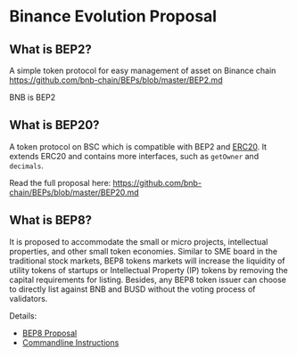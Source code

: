 # Binance Evolution Proposal

## What is BEP2?

A simple token protocol for easy management of asset on Binance chain <https://github.com/bnb-chain/BEPs/blob/master/BEP2.md>

BNB is BEP2

## What is BEP20?

A token protocol on BSC which is compatible with BEP2 and [ERC20](https://eips.ethereum.org/EIPS/eip-20). It extends ERC20 and contains more interfaces, such as `getOwner` and `decimals`.


Read the full proposal here: <https://github.com/bnb-chain/BEPs/blob/master/BEP20.md>

## What is BEP8?

It is proposed to accommodate the small or micro projects, intellectual properties, and other small token economies. Similar to SME board in the traditional stock markets, BEP8 tokens markets will increase the liquidity of utility tokens of startups or Intellectual Property (IP) tokens by removing the capital requirements for listing. Besides, any BEP8 token issuer can choose to directly list against BNB and BUSD without the voting process of validators.

Details:

* [BEP8 Proposal](https://github.com/bnb-chain/BEPs/blob/master/BEP8.md)
* [Commandline Instructions](../../guides/concepts/BEP8.md)
